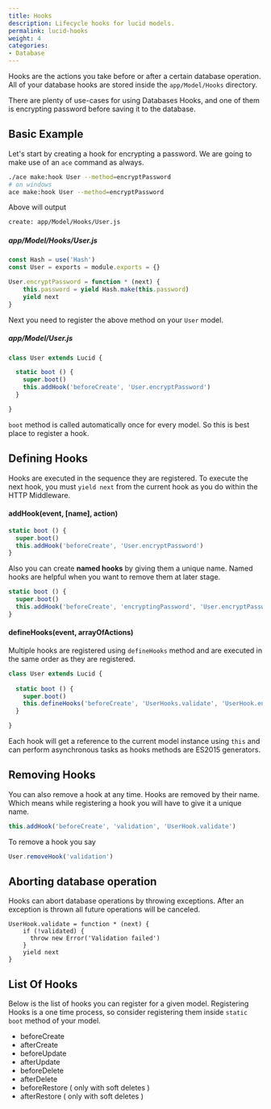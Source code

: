 ```yaml
---
title: Hooks
description: Lifecycle hooks for lucid models.
permalink: lucid-hooks
weight: 4
categories:
- Database
---
```


Hooks are the actions you take before or after a certain database operation. All of your database hooks are stored inside the `app/Model/Hooks` directory.

There are plenty of use-cases for using Databases Hooks, and one of them is encrypting password before saving it to the database.

## Basic Example

Let's start by creating a hook for encrypting a password. We are going to make use of an `ace` command as always.

```bash
./ace make:hook User --method=encryptPassword
# on windows
ace make:hook User --method=encryptPassword
```

Above will output

```bash
create: app/Model/Hooks/User.js
```

##### app/Model/Hooks/User.js

```javascript
const Hash = use('Hash')
const User = exports = module.exports = {}

User.encryptPassword = function * (next) {
    this.password = yield Hash.make(this.password)
    yield next
}
```

Next you need to register the above method on your `User` model.

##### app/Model/User.js
```javascript
class User extends Lucid {

  static boot () {
    super.boot()
    this.addHook('beforeCreate', 'User.encryptPassword')
  }

}
```

`boot` method is called automatically once for every model. So this is best place to register a hook.

## Defining Hooks

Hooks are executed in the sequence they are registered. To execute the next hook, you must `yield next` from the current hook as you do within the HTTP Middleware.

#### addHook(event, [name], action)

```javascript
static boot () {
  super.boot()
  this.addHook('beforeCreate', 'User.encryptPassword')
}
```

Also you can create **named hooks** by giving them a unique name. Named hooks are helpful when you want to remove them at later stage.

```javascript
static boot () {
  super.boot()
  this.addHook('beforeCreate', 'encryptingPassword', 'User.encryptPassword')
}
```

#### defineHooks(event, arrayOfActions)

Multiple hooks are registered using `defineHooks` method and are executed in the same order as they are registered.

```javascript
class User extends Lucid {
 
  static boot () {
    super.boot()
    this.defineHooks('beforeCreate', 'UserHooks.validate', 'UserHook.encryptPassword')        
  }

}
```

Each hook will get a reference to the current model instance using `this` and can perform asynchronous tasks as hooks methods are ES2015 generators.

## Removing Hooks

You can also remove a hook at any time. Hooks are removed by their name. Which means while registering a hook you will have to give it a unique name.

```javascript
this.addHook('beforeCreate', 'validation', 'UserHook.validate')
```

To remove a hook you say

```javascript
User.removeHook('validation')
```


## Aborting database operation

Hooks can abort database operations by throwing exceptions. After an exception is thrown all future operations will be canceled.

```
UserHook.validate = function * (next) {
    if (!validated) {
      throw new Error('Validation failed')
    }
    yield next
}
```

## List Of Hooks

Below is the list of hooks you can register for a given model. Registering Hooks is a one time process, so consider registering them inside `static boot` method of your model.

- beforeCreate
- afterCreate
- beforeUpdate
- afterUpdate
- beforeDelete
- afterDelete
- beforeRestore ( only with soft deletes )
- afterRestore ( only with soft deletes )
